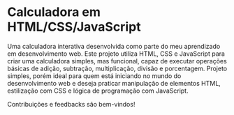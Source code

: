 # Calculadora em HTML/CSS/JavaScript

Uma calculadora interativa desenvolvida como parte do meu aprendizado em desenvolvimento web. Este projeto utiliza HTML, CSS e JavaScript para criar uma calculadora simples, mas funcional, capaz de executar operações básicas de adição, subtração, multiplicação, divisão e porcentagem. Projeto simples, porém ideal para quem está iniciando no mundo do desenvolvimento web e deseja praticar manipulação de elementos HTML, estilização com CSS e lógica de programação com JavaScript.

Contribuições e feedbacks são bem-vindos!
